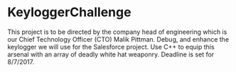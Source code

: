 # KeyloggerChallenge
This project is to be directed by the company head of engineering which is our Chief Technology Officer (CTO) Malik Pittman. Debug, and enhance the keylogger we will use for the Salesforce project. Use C++ to equip this arsenal with an array of deadly white hat weaponry. Deadline is set for 8/7/2017.
